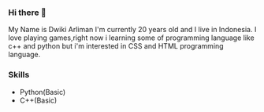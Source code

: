 ### Hi there 👋

My Name is Dwiki Arliman I'm currently 20 years old and I live in Indonesia. I love playing games,right now i learning some of programming language like c++ and python 
but i'm interested in CSS and HTML programming language.
### Skills

* Python(Basic)
* C++(Basic)
